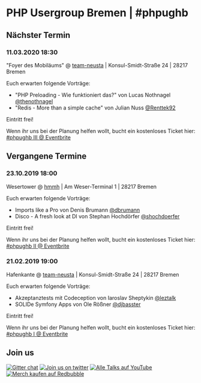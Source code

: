 # PHP Usergroup Bremen \| \#phpughb

## Nächster Termin

### 11.03.2020 18:30

"Foyer des Mobiläums" @ [team-neusta](https://team-neusta.de) \| Konsul-Smidt-Straße 24 \| 28217 Bremen

Euch erwarten folgende Vorträge:

* "PHP Preloading - Wie funktioniert das?" von Lucas Nothnagel [@thenothnagel](https://twitter.com/thenothnagel)
* "Redis - More than a simple cache" von Julian Nuss [@Renttek92](https://twitter.com/Renttek92)

Eintritt frei!

Wenn ihr uns bei der Planung helfen wollt, bucht ein kostenloses Ticket hier: [\#phpughb III @ Eventbrite](https://www.eventbrite.de/e/php-usergroup-bremen-phpughb-iii-tickets-93670576215)

## Vergangene Termine

### 23.10.2019 18:00

Wesertower @ [hmmh](https://www.hmmh.de/) \| Am Weser-Terminal 1 \| 28217 Bremen

Euch erwarten folgende Vorträge:

* Imports like a Pro von Denis Brumann [@dbrumann](https://twitter.com/dbrumann)
* Disco - A fresh look at DI von Stephan Hochdörfer [@shochdoerfer](https://twitter.com/shochdoerfer)

Eintritt frei!

Wenn ihr uns bei der Planung helfen wollt, bucht ein kostenloses Ticket hier: [\#phpughb II @ Eventbrite](https://www.eventbrite.de/e/php-usergroup-bremen-phpugb-ii-tickets-69413470559)

### 21.02.2019 19:00

Hafenkante @ [team-neusta](https://team-neusta.de) \| Konsul-Smidt-Straße 24 \| 28217 Bremen

Euch erwarten folgende Vorträge:

* Akzeptanztests mit Codeception von Iaroslav Sheptykin [@leztalk](https://twitter.com/leztalk)
* SOLIDe Symfony Apps von Ole Rößner [@djbasster](https://twitter.com/djbasster)

Eintritt frei!

Wenn ihr uns bei der Planung helfen wollt, bucht ein kostenloses Ticket hier: [\#phpughb I @ Eventbrite](https://www.eventbrite.de/e/php-usergroup-bremen-phpughb-i-tickets-53948554579)

## Join us

[![Gitter chat](https://badges.gitter.im/phpughb/gitter.png)](https://gitter.im/phpughb/community) [![Join us on twitter](https://img.shields.io/badge/tweet-phpughb-blue.svg)](https://twitter.com/phpughb) [![Alle Talks auf YouTube](https://img.shields.io/badge/YouTube-%23phpughb-red.svg)](https://www.youtube.com/channel/UCXbTxvL12XIWroKkycTld9w) [![Merch kaufen auf Redbubble](https://img.shields.io/badge/shop-redbubble-red)](https://www.redbubble.com/de/people/basster/works/44901187-php-usergroup-bremen)
